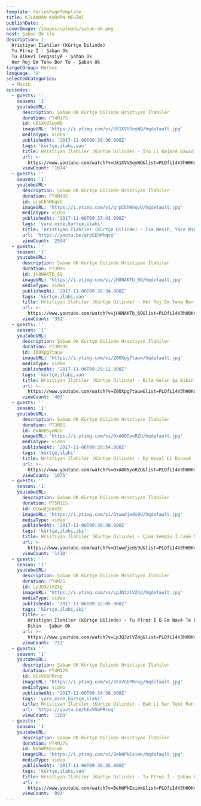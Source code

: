 ```yaml
---
template: SeriesPageTemplate
title: KİLAAMêN KURdêN MESİHİ
publishDate: .
coverImage: /images/uploads/şaban-ok.png
host: Şaban Ok ile
description: |-
  Hristiyan İlahiler (Kürtçe Dilinde) 
  Tu Pîroz Î - Şaban Ok
  Tu Bikevî Tengasiyê - Şaban Ok
  Her Roj Em Tene Ber Te - Şaban Ok
targetGroup: Herkes
language: '0'
selectedCategories:
  - Müzik
episodes:
  - guests: ''
    season: '1'
    youtubeURL:
      description: Şaban OK Kürtçe Dilinde Hristiyan İlahiler
      duration: PT4M17S
      id: U81XVVSoyWQ
      imageURL: 'https://i.ytimg.com/vi/U81XVVSoyWQ/hqdefault.jpg'
      mediaType: video
      publishedAt: '2017-11-06T09:38:30.000Z'
      tags: 'kürtçe,ilahi,van'
      title: Hristiyan İlahiler (Kürtçe Dilinde) - Îro Li Bajarê Dawid - Şaban Ok
      url: >-
        https://www.youtube.com/watch?v=U81XVVSoyWQ&list=PLQfi14V3hH0KdJbKUKfX8Vp6228qG-z3C&index=2&t=0s
      viewCount: '1674'
  - guests: ''
    season: '1'
    youtubeURL:
      description: Şaban OK Kürtçe Dilinde Hristiyan İlahiler
      duration: PT4M49S
      id: qrpCEhWhqvU
      imageURL: 'https://i.ytimg.com/vi/qrpCEhWhqvU/hqdefault.jpg'
      mediaType: video
      publishedAt: '2017-11-06T09:37:43.000Z'
      tags: 'yare,mıne,kürtçe,ilahi'
      title: 'Hristiyan İlahiler (Kürtçe Dilinde) - İsa Mesih, Yare Mıne - Şaban Ok'
      url: 'https://youtu.be/qrpCEhWhqvU'
      viewCount: '2994'
  - guests: ''
    season: '1'
    youtubeURL:
      description: Şaban OK Kürtçe Dilinde Hristiyan İlahiler
      duration: PT3M9S
      id: jH8NAKTb_6Q
      imageURL: 'https://i.ytimg.com/vi/jH8NAKTb_6Q/hqdefault.jpg'
      mediaType: video
      publishedAt: '2017-11-06T09:28:34.000Z'
      tags: 'kürtçe,ilahi,van'
      title: Hristiyan İlahiler (Kürtçe Dilinde) - Her Roj Em Tene Ber Te - Şaban Ok
      url: >-
        https://www.youtube.com/watch?v=jH8NAKTb_6Q&list=PLQfi14V3hH0KdJbKUKfX8Vp6228qG-z3C&index=4&t=0s
      viewCount: '352'
  - guests: ''
    season: '1'
    youtubeURL:
      description: Şaban OK Kürtçe Dilinde Hristiyan İlahiler
      duration: PT3M29S
      id: Z0OXpg7tauw
      imageURL: 'https://i.ytimg.com/vi/Z0OXpg7tauw/hqdefault.jpg'
      mediaType: video
      publishedAt: '2017-11-06T09:29:11.000Z'
      tags: 'kürtçe,ilahi,van'
      title: Hristiyan İlahiler (Kürtçe Dilinde) - Bila Gelan Şa Bibin - Şaban Ok
      url: >-
        https://www.youtube.com/watch?v=Z0OXpg7tauw&list=PLQfi14V3hH0KdJbKUKfX8Vp6228qG-z3C&index=5&t=0s
      viewCount: '403'
  - guests: ''
    season: '1'
    youtubeURL:
      description: Şaban OK Kürtçe Dilinde Hristiyan İlahiler
      duration: PT3M8S
      id: 0xA805yoRZU
      imageURL: 'https://i.ytimg.com/vi/0xA805yoRZU/hqdefault.jpg'
      mediaType: video
      publishedAt: '2017-11-06T09:29:54.000Z'
      tags: 'kürtçe,ilahi'
      title: Hristiyan İlahiler (Kürtçe Dilinde) - Ey Heval Li Dinayê - Şaban Ok
      url: >-
        https://www.youtube.com/watch?v=0xA805yoRZU&list=PLQfi14V3hH0KdJbKUKfX8Vp6228qG-z3C&index=6&t=0s
      viewCount: '1075'
  - guests: ''
    season: '1'
    youtubeURL:
      description: Şaban OK Kürtçe Dilinde Hristiyan İlahiler
      duration: PT5M11S
      id: Qtwwdjeds9U
      imageURL: 'https://i.ytimg.com/vi/Qtwwdjeds9U/hqdefault.jpg'
      mediaType: video
      publishedAt: '2017-11-06T09:30:30.000Z'
      tags: 'kürtçe,ilahi,iki'
      title: Hristiyan İlahiler (Kürtçe Dilinde) - Çima Xemgîn Î Canê Min? - Şaban Ok
      url: >-
        https://www.youtube.com/watch?v=Qtwwdjeds9U&list=PLQfi14V3hH0KdJbKUKfX8Vp6228qG-z3C&index=7&t=0s
      viewCount: '1410'
  - guests: ''
    season: '1'
    youtubeURL:
      description: Şaban OK Kürtçe Dilinde Hristiyan İlahiler
      duration: PT4M2S
      id: LpJQ3zlVZ4g
      imageURL: 'https://i.ytimg.com/vi/LpJQ3zlVZ4g/hqdefault.jpg'
      mediaType: video
      publishedAt: '2017-11-06T09:32:05.000Z'
      tags: 'kürtçe,ilahi,iki'
      title: >-
        Hristiyan İlahiler (Kürtçe Dilinde) - Tu Pîroz Î Û Em Navê Te Bilind
        Dikin - Şaban Ok
      url: >-
        https://www.youtube.com/watch?v=LpJQ3zlVZ4g&list=PLQfi14V3hH0KdJbKUKfX8Vp6228qG-z3C&index=8&t=0s
      viewCount: '731'
  - guests: ''
    season: '1'
    youtubeURL:
      description: Şaban OK Kürtçe Dilinde Hristiyan İlahiler
      duration: PT4M12S
      id: bExVGbPRrug
      imageURL: 'https://i.ytimg.com/vi/bExVGbPRrug/hqdefault.jpg'
      mediaType: video
      publishedAt: '2017-11-06T09:34:58.000Z'
      tags: 'yare,mıne,kürtçe,ilahi'
      title: Hristiyan İlahiler (Kürtçe Dilinde) - Ewê Li Ser Text Runiştî - Şaban Ok
      url: 'https://youtu.be/bExVGbPRrug'
      viewCount: '1269'
  - guests: ''
    season: '1'
    youtubeURL:
      description: Şaban OK Kürtçe Dilinde Hristiyan İlahiler
      duration: PT4M27S
      id: BehWPkEximk
      imageURL: 'https://i.ytimg.com/vi/BehWPkEximk/hqdefault.jpg'
      mediaType: video
      publishedAt: '2017-11-06T09:36:35.000Z'
      tags: 'kürtçe,ilahi,van'
      title: Hristiyan İlahiler (Kürtçe Dilinde) - Tu Pîroz Î - Şaban Ok
      url: >-
        https://www.youtube.com/watch?v=BehWPkEximk&list=PLQfi14V3hH0KdJbKUKfX8Vp6228qG-z3C&index=10&t=0s
      viewCount: '893'
---
```


